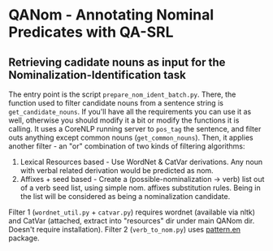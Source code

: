 # QANom - Annotating Nominal Predicates with QA-SRL

## Retrieving cadidate nouns as input for the Nominalization-Identification task

The entry point is the script `prepare_nom_ident_batch.py`.
There, the function used to filter candidate nouns from a sentence string is `get_candidate_nouns`. If you'll have all the requirements you can use it as well, otherwise you should modify it a bit or modify the functions it is calling. It uses a CoreNLP running server to `pos_tag` the sentence, and filter outs anything except common nouns (`get_common_nouns`). Then, it applies another filter - an "or" combination of two kinds of filtering algorithms:
1. Lexical Resources based - Use WordNet & CatVar derivations. Any noun with verbal related derivation would be predicted as nom.
2. Affixes + seed based - Create a (possible-nominalization -> verb) list out of a verb seed list, using simple nom. affixes substitution rules. Being in the list will be considered as being a nominalization candidate.

Filter 1 (`wordnet_util.py` + `catvar.py`) requires wordnet (available via nltk) and CatVar (attached, extract into "resources" dir under main QANom dir. Doesn't require installation).
Filter 2 (`verb_to_nom.py`) uses [pattern.en](https://www.clips.uantwerpen.be/pages/pattern-en) package.  

